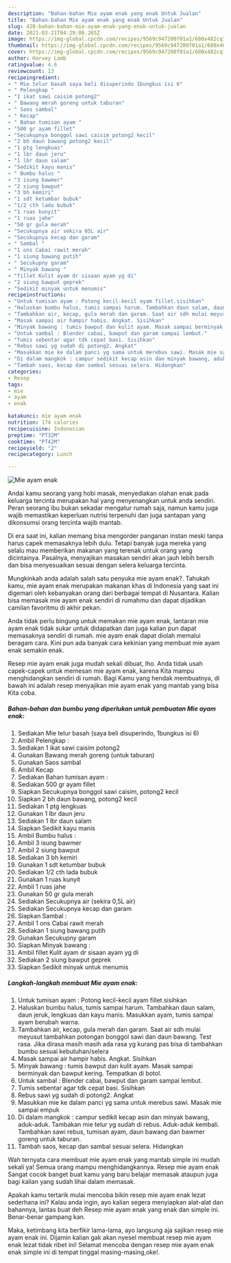 ```yaml
---
description: "Bahan-bahan Mie ayam enak yang enak Untuk Jualan"
title: "Bahan-bahan Mie ayam enak yang enak Untuk Jualan"
slug: 420-bahan-bahan-mie-ayam-enak-yang-enak-untuk-jualan
date: 2021-03-21T04:29:08.265Z
image: https://img-global.cpcdn.com/recipes/9569c947200f01a1/680x482cq70/mie-ayam-enak-foto-resep-utama.jpg
thumbnail: https://img-global.cpcdn.com/recipes/9569c947200f01a1/680x482cq70/mie-ayam-enak-foto-resep-utama.jpg
cover: https://img-global.cpcdn.com/recipes/9569c947200f01a1/680x482cq70/mie-ayam-enak-foto-resep-utama.jpg
author: Harvey Lamb
ratingvalue: 4.6
reviewcount: 13
recipeingredient:
- " Mie telur basah saya beli disuperindo 1bungkus isi 6"
- " Pelengkap "
- "1 ikat sawi caisim potong2"
- " Bawang merah goreng untuk taburan"
- " Saos sambal"
- " Kecap"
- " Bahan tumisan ayam "
- "500 gr ayam fillet"
- "Secukupnya bonggol sawi caisim potong2 kecil"
- "2 bh daun bawang potong2 kecil"
- "1 ptg lengkuas"
- "1 lbr daun jeru"
- "1 lbr daun salam"
- "Sedikit kayu manis"
- " Bumbu halus "
- "3 isung bawmer"
- "2 siung bawput"
- "3 bh kemiri"
- "1 sdt ketumbar bubuk"
- "1/2 cth lada bubuk"
- "1 ruas kunyit"
- "1 ruas jahe"
- "50 gr gula merah"
- "Secukupnya air sekira 05L air"
- "Secukupnya kecap dan garam"
- " Sambal "
- "1 ons Cabai rawit merah"
- "1 siung bawang putih"
- " Secukupny garam"
- " Minyak bawang "
- "fillet Kulit ayam dr sisaan ayam yg di"
- "2 siung bawput geprek"
- "Sedikit minyak untuk menumis"
recipeinstructions:
- "Untuk tumisan ayam : Potong kecil-kecil ayam fillet.sisihkan"
- "Haluskan bumbu halus, tumis sampai harum. Tambahkan daun salam, daun jeruk, lengkuas dan kayu manis. Masukkan ayam, tumis sampai ayam berubah warna."
- "Tambahkan air, kecap, gula merah dan garam. Saat air sdh mulai meyusut tambahkan potongan bonggol sawi dan daun bawang. Test rasa. Jika dirasa masih masih ada rasa yg kurang pas bisa di tambahkan bumbu sesuai kebutuhan/selera"
- "Masak sampai air hampir habis. Angkat. Sisihkan"
- "Minyak bawang : tumis bawput dan kulit ayam. Masak sampai berminyak dan bawput kering. Tempatkan di botol."
- "Untuk sambal : Blender cabai, bawput dan garam sampai lembut."
- "Tumis sebentar agar tdk cepat basi. Sisihkan"
- "Rebus sawi yg sudah di potong2. Angkat"
- "Masukkan mie ke dalam panci yg sama untuk merebus sawi. Masak mie sampai empuk"
- "Di dalam mangkok : campur sedikit kecap asin dan minyak bawang, aduk-aduk. Tambakan mie telur yg sudah di rebus. Aduk-aduk kembali. Tambahkan sawi rebus, tumisan ayam, daun bawang dan bawmer goreng untuk taburan."
- "Tambah saos, kecap dan sambal sesuai selera. Hidangkan"
categories:
- Resep
tags:
- mie
- ayam
- enak

katakunci: mie ayam enak 
nutrition: 174 calories
recipecuisine: Indonesian
preptime: "PT32M"
cooktime: "PT42M"
recipeyield: "2"
recipecategory: Lunch

---
```



![Mie ayam enak](https://img-global.cpcdn.com/recipes/9569c947200f01a1/680x482cq70/mie-ayam-enak-foto-resep-utama.jpg)

Andai kamu seorang yang hobi masak, menyediakan olahan enak pada keluarga tercinta merupakan hal yang menyenangkan untuk anda sendiri. Peran seorang ibu bukan sekadar mengatur rumah saja, namun kamu juga wajib memastikan keperluan nutrisi terpenuhi dan juga santapan yang dikonsumsi orang tercinta wajib mantab.

Di era  saat ini, kalian memang bisa mengorder panganan instan meski tanpa harus capek memasaknya lebih dulu. Tetapi banyak juga mereka yang selalu mau memberikan makanan yang terenak untuk orang yang dicintainya. Pasalnya, menyajikan masakan sendiri akan jauh lebih bersih dan bisa menyesuaikan sesuai dengan selera keluarga tercinta. 



Mungkinkah anda adalah salah satu penyuka mie ayam enak?. Tahukah kamu, mie ayam enak merupakan makanan khas di Indonesia yang saat ini digemari oleh kebanyakan orang dari berbagai tempat di Nusantara. Kalian bisa memasak mie ayam enak sendiri di rumahmu dan dapat dijadikan camilan favoritmu di akhir pekan.

Anda tidak perlu bingung untuk memakan mie ayam enak, lantaran mie ayam enak tidak sukar untuk didapatkan dan juga kalian pun dapat memasaknya sendiri di rumah. mie ayam enak dapat diolah memalui beragam cara. Kini pun ada banyak cara kekinian yang membuat mie ayam enak semakin enak.

Resep mie ayam enak juga mudah sekali dibuat, lho. Anda tidak usah capek-capek untuk memesan mie ayam enak, karena Kita mampu menghidangkan sendiri di rumah. Bagi Kamu yang hendak membuatnya, di bawah ini adalah resep menyajikan mie ayam enak yang mantab yang bisa Kita coba.

<!--inarticleads1-->

##### Bahan-bahan dan bumbu yang diperlukan untuk pembuatan Mie ayam enak:

1. Sediakan  Mie telur basah (saya beli disuperindo, 1bungkus isi 6)
1. Ambil  Pelengkap :
1. Sediakan 1 ikat sawi caisim potong2
1. Gunakan  Bawang merah goreng (untuk taburan)
1. Gunakan  Saos sambal
1. Ambil  Kecap
1. Sediakan  Bahan tumisan ayam :
1. Sediakan 500 gr ayam fillet
1. Siapkan Secukupnya bonggol sawi caisim, potong2 kecil
1. Siapkan 2 bh daun bawang, potong2 kecil
1. Sediakan 1 ptg lengkuas
1. Gunakan 1 lbr daun jeru
1. Sediakan 1 lbr daun salam
1. Siapkan Sedikit kayu manis
1. Ambil  Bumbu halus :
1. Ambil 3 isung bawmer
1. Ambil 2 siung bawput
1. Sediakan 3 bh kemiri
1. Gunakan 1 sdt ketumbar bubuk
1. Sediakan 1/2 cth lada bubuk
1. Gunakan 1 ruas kunyit
1. Ambil 1 ruas jahe
1. Gunakan 50 gr gula merah
1. Sediakan Secukupnya air (sekira 0,5L air)
1. Sediakan Secukupnya kecap dan garam
1. Siapkan  Sambal :
1. Ambil 1 ons Cabai rawit merah
1. Sediakan 1 siung bawang putih
1. Gunakan  Secukupny garam
1. Siapkan  Minyak bawang :
1. Ambil fillet Kulit ayam dr sisaan ayam yg di
1. Sediakan 2 siung bawput geprek
1. Siapkan Sedikit minyak untuk menumis




<!--inarticleads2-->

##### Langkah-langkah membuat Mie ayam enak:

1. Untuk tumisan ayam : Potong kecil-kecil ayam fillet.sisihkan
1. Haluskan bumbu halus, tumis sampai harum. Tambahkan daun salam, daun jeruk, lengkuas dan kayu manis. Masukkan ayam, tumis sampai ayam berubah warna.
1. Tambahkan air, kecap, gula merah dan garam. Saat air sdh mulai meyusut tambahkan potongan bonggol sawi dan daun bawang. Test rasa. Jika dirasa masih masih ada rasa yg kurang pas bisa di tambahkan bumbu sesuai kebutuhan/selera
1. Masak sampai air hampir habis. Angkat. Sisihkan
1. Minyak bawang : tumis bawput dan kulit ayam. Masak sampai berminyak dan bawput kering. Tempatkan di botol.
1. Untuk sambal : Blender cabai, bawput dan garam sampai lembut.
1. Tumis sebentar agar tdk cepat basi. Sisihkan
1. Rebus sawi yg sudah di potong2. Angkat
1. Masukkan mie ke dalam panci yg sama untuk merebus sawi. Masak mie sampai empuk
1. Di dalam mangkok : campur sedikit kecap asin dan minyak bawang, aduk-aduk. Tambakan mie telur yg sudah di rebus. Aduk-aduk kembali. Tambahkan sawi rebus, tumisan ayam, daun bawang dan bawmer goreng untuk taburan.
1. Tambah saos, kecap dan sambal sesuai selera. Hidangkan




Wah ternyata cara membuat mie ayam enak yang mantab simple ini mudah sekali ya! Semua orang mampu menghidangkannya. Resep mie ayam enak Sangat cocok banget buat kamu yang baru belajar memasak ataupun juga bagi kalian yang sudah lihai dalam memasak.

Apakah kamu tertarik mulai mencoba bikin resep mie ayam enak lezat sederhana ini? Kalau anda ingin, ayo kalian segera menyiapkan alat-alat dan bahannya, lantas buat deh Resep mie ayam enak yang enak dan simple ini. Benar-benar gampang kan. 

Maka, ketimbang kita berfikir lama-lama, ayo langsung aja sajikan resep mie ayam enak ini. Dijamin kalian gak akan nyesel membuat resep mie ayam enak lezat tidak ribet ini! Selamat mencoba dengan resep mie ayam enak enak simple ini di tempat tinggal masing-masing,oke!.

